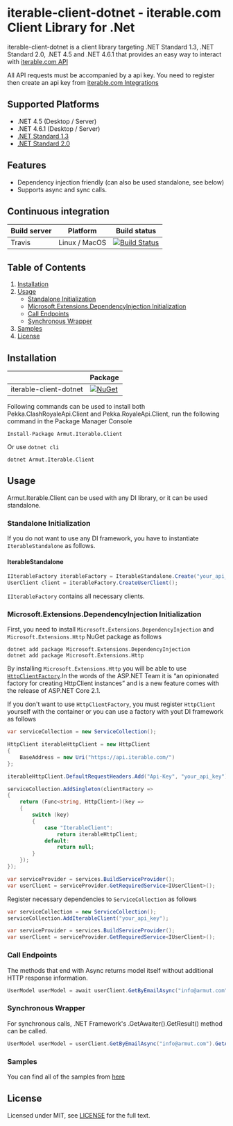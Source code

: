 # iterable-client-dotnet - iterable.com Client Library for .Net

iterable-client-dotnet is a client library targeting .NET Standard 1.3, .NET Standard 2.0, .NET 4.5 and .NET 4.6.1 that provides an easy way to interact with [iterable.com API](https://www.iterable.com)

All API requests must be accompanied by a api key. You need to register then create an api key from [iterable.com Integrations](https://app.iterable.com/settings/apiKeys)

## Supported Platforms

* .NET 4.5 (Desktop / Server)
* .NET 4.6.1 (Desktop / Server)
* [.NET Standard 1.3](https://docs.microsoft.com/en-us/dotnet/standard/net-standard)
* [.NET Standard 2.0](https://docs.microsoft.com/en-us/dotnet/standard/net-standard)

## Features
* Dependency injection friendly (can also be used standalone, see below)
* Supports async and sync calls.

## Continuous integration

| Build server                | Platform      | Build status                                                                                                                                                        | 
|-----------------------------|---------------|---------------------------------------------------------------------------------------------------------------------------------------------------------------------|
| Travis                      | Linux / MacOS | [![Build Status](https://travis-ci.org/armutcom/iterable-client-dotnet.svg?branch=master)](https://travis-ci.org/armutcom/iterable-client-dotnet)  | |

## Table of Contents

1. [Installation](https://github.com/armutcom/iterable-client-dotnet#installation)
2. [Usage](https://github.com/armutcom/iterable-client-dotnet#usage)
    - [Standalone Initialization](https://github.com/armutcom/iterable-client-dotnet#standalone-initialization)
    - [Microsoft.Extensions.DependencyInjection Initialization](https://github.com/armutcom/iterable-client-dotnet#microsoftextensionsdependencyinjection-initialization)
    - [Call Endpoints](https://github.com/armutcom/iterable-client-dotnet#call-endpoints)
    - [Synchronous Wrapper](https://github.com/armutcom/iterable-client-dotnet#synchronous-wrapper)
3. [Samples](https://github.com/armutcom/iterable-client-dotnet#samples)
4. [License](https://github.com/armutcom/iterable-client-dotnet#license)

## Installation

|       | Package |
|-------|----------|
| iterable-client-dotnet | [![NuGet](https://img.shields.io/nuget/v/Armut.Iterable.Client.svg)](https://www.nuget.org/packages/Armut.Iterable.Client)    |

Following commands can be used to install both Pekka.ClashRoyaleApi.Client and Pekka.RoyaleApi.Client, run the following command in the Package Manager Console

```
Install-Package Armut.Iterable.Client
```

Or use `dotnet cli`

```
dotnet Armut.Iterable.Client
```

## Usage

Armut.Iterable.Client can be used with any DI library, or it can be used standalone.

### Standalone Initialization

If you do not want to use any DI framework, you have to instantiate `IterableStandalone` as follows.

#### IterableStandalone
```csharp
IIterableFactory iterableFactory = IterableStandalone.Create("your_api_key");
UserClient client = iterableFactory.CreateUserClient();
```

`IIterableFactory` contains all necessary clients.

### Microsoft.Extensions.DependencyInjection Initialization

First, you need to install `Microsoft.Extensions.DependencyInjection` and `Microsoft.Extensions.Http` NuGet package as follows

```
dotnet add package Microsoft.Extensions.DependencyInjection
dotnet add package Microsoft.Extensions.Http
```

By installing `Microsoft.Extensions.Http` you will be able to use [`HttpClientFactory`](https://www.stevejgordon.co.uk/introduction-to-httpclientfactory-aspnetcore).In the words of the ASP.NET Team it is “an opinionated factory for creating HttpClient instances” and is a new feature comes with the release of ASP.NET Core 2.1. 

If you don't want to use `HttpClientFactory`, you must register `HttpClient` yourself with the container or you can use a factory with yout DI framework as follows
```csharp
var serviceCollection = new ServiceCollection();

HttpClient iterableHttpClient = new HttpClient
{
    BaseAddress = new Uri("https://api.iterable.com/")
};

iterableHttpClient.DefaultRequestHeaders.Add("Api-Key", "your_api_key");

serviceCollection.AddSingleton(clientFactory =>
{
    return (Func<string, HttpClient>)(key =>
    {
        switch (key)
        {
            case "IterableClient":
                return iterableHttpClient;
            default:
                return null;
        }
    });
});

var serviceProvider = services.BuildServiceProvider();
var userClient = serviceProvider.GetRequiredService<IUserClient>();
```

Register necessary dependencies to `ServiceCollection` as follows
```csharp
var serviceCollection = new ServiceCollection();
serviceCollection.AddIterableClient("your_api_key");

var serviceProvider = services.BuildServiceProvider();
var userClient = serviceProvider.GetRequiredService<IUserClient>();
```

### Call Endpoints

The methods that end with Async returns model itself without additional HTTP response information.

```csharp
UserModel userModel = await userClient.GetByEmailAsync("info@armut.com");
```

### Synchronous Wrapper

For synchronous calls, .NET Framework's .GetAwaiter().GetResult() method can be called.

```csharp
UserModel userModel = userClient.GetByEmailAsync("info@armut.com").GetAwaiter().GetResult();
```

### Samples

You can find all of the samples from [here](sample)

## License
Licensed under MIT, see [LICENSE](LICENSE) for the full text.